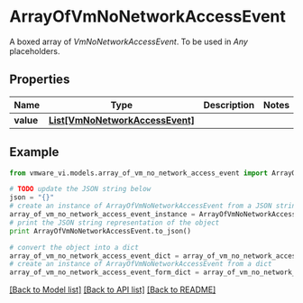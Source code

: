 # ArrayOfVmNoNetworkAccessEvent

A boxed array of *VmNoNetworkAccessEvent*. To be used in *Any* placeholders. 

## Properties
Name | Type | Description | Notes
------------ | ------------- | ------------- | -------------
**value** | [**List[VmNoNetworkAccessEvent]**](VmNoNetworkAccessEvent.md) |  | 

## Example

```python
from vmware_vi.models.array_of_vm_no_network_access_event import ArrayOfVmNoNetworkAccessEvent

# TODO update the JSON string below
json = "{}"
# create an instance of ArrayOfVmNoNetworkAccessEvent from a JSON string
array_of_vm_no_network_access_event_instance = ArrayOfVmNoNetworkAccessEvent.from_json(json)
# print the JSON string representation of the object
print ArrayOfVmNoNetworkAccessEvent.to_json()

# convert the object into a dict
array_of_vm_no_network_access_event_dict = array_of_vm_no_network_access_event_instance.to_dict()
# create an instance of ArrayOfVmNoNetworkAccessEvent from a dict
array_of_vm_no_network_access_event_form_dict = array_of_vm_no_network_access_event.from_dict(array_of_vm_no_network_access_event_dict)
```
[[Back to Model list]](../README.md#documentation-for-models) [[Back to API list]](../README.md#documentation-for-api-endpoints) [[Back to README]](../README.md)


